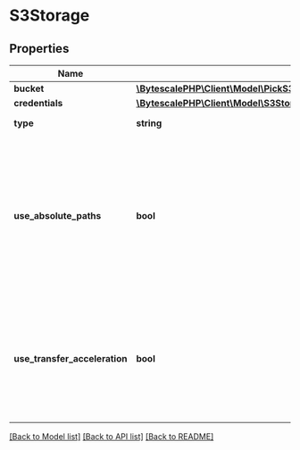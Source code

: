 # S3Storage

## Properties

| Name                          | Type                                                                                                                                         | Description                                                                                                                                                                                                                                                                                          | Notes |
| ----------------------------- | -------------------------------------------------------------------------------------------------------------------------------------------- | ---------------------------------------------------------------------------------------------------------------------------------------------------------------------------------------------------------------------------------------------------------------------------------------------------- | ----- |
| **bucket**                    | [**\BytescalePHP\Client\Model\PickS3StorageExcludeKeyofS3StorageCredentialsBucket**](PickS3StorageExcludeKeyofS3StorageCredentialsBucket.md) |                                                                                                                                                                                                                                                                                                      |
| **credentials**               | [**\BytescalePHP\Client\Model\S3StorageCredentials**](S3StorageCredentials.md)                                                               |                                                                                                                                                                                                                                                                                                      |
| **type**                      | **string**                                                                                                                                   | The type of this storage layer.                                                                                                                                                                                                                                                                      |
| **use_absolute_paths**        | **bool**                                                                                                                                     | If &#x60;true&#x60; then writes S3 objects with full &#x60;filePath&#x60; as key, prefixed with the &#x60;objectKeyPrefix&#x60;. If &#x60;false&#x60; then writes S3 objects using a relative &#x60;filePath&#x60; in relation to folder&#x27;s path, prefixed with the &#x60;objectKeyPrefix&#x60;. |
| **use_transfer_acceleration** | **bool**                                                                                                                                     | Enables S3 transfer acceleration, providing improved file upload speeds for larger files. Note: this setting must also be enabled on the S3 bucket.                                                                                                                                                  |

[[Back to Model list]](../../README.md#documentation-for-models) [[Back to API list]](../../README.md#documentation-for-api-endpoints) [[Back to README]](../../README.md)

